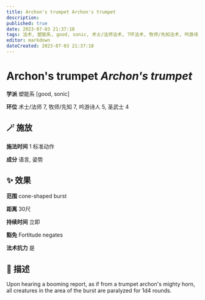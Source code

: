 ```yaml
---
title: Archon's trumpet Archon's trumpet
description: 
published: true
date: 2023-07-03 21:37:18
tags: 法术, 塑能系, good, sonic, 术士/法师法术, 7环法术, 牧师/先知法术, 吟游诗人法术, 5环法术, 圣武士法术, 4环法术
editor: markdown
dateCreated: 2023-07-03 21:37:18
---
```


# **Archon's trumpet** *Archon's trumpet*

**学派** 塑能系 \[good, sonic\] 

**环位** 术士/法师 7, 牧师/先知 7, 吟游诗人 5, 圣武士 4

## 🪄 施放

**施法时间** 1 标准动作

**成分** 语言, 姿势

## ✨ 效果  

**范围** cone-shaped burst

**距离** 30尺  

**持续时间** 立即 

**豁免** Fortitude negates

**法术抗力** 是

## 📖 描述

Upon hearing a booming report, as if from a trumpet archon's mighty horn, all creatures in the area of the burst are paralyzed for 1d4 rounds.
    
